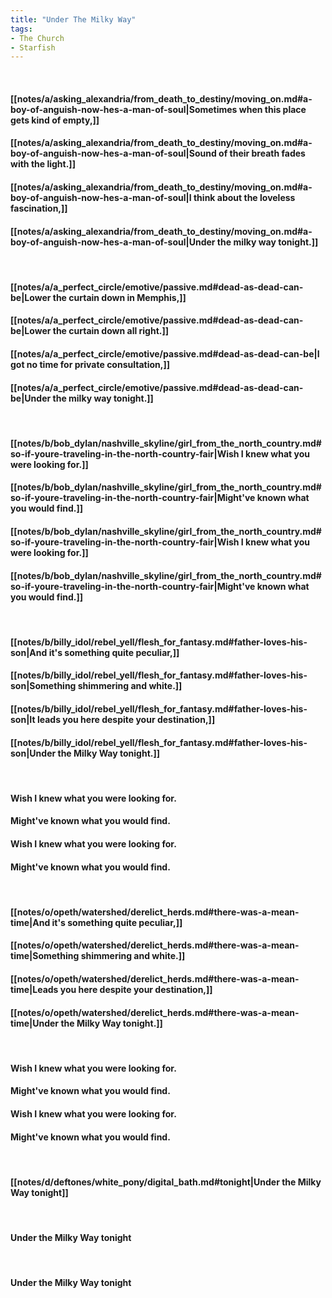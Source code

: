 ```yaml
---
title: "Under The Milky Way"
tags:
- The Church
- Starfish
---
```

&nbsp;
#### [[notes/a/asking_alexandria/from_death_to_destiny/moving_on.md#a-boy-of-anguish-now-hes-a-man-of-soul|Sometimes when this place gets kind of empty,]]
#### [[notes/a/asking_alexandria/from_death_to_destiny/moving_on.md#a-boy-of-anguish-now-hes-a-man-of-soul|Sound of their breath fades with the light.]]
#### [[notes/a/asking_alexandria/from_death_to_destiny/moving_on.md#a-boy-of-anguish-now-hes-a-man-of-soul|I think about the loveless fascination,]]
#### [[notes/a/asking_alexandria/from_death_to_destiny/moving_on.md#a-boy-of-anguish-now-hes-a-man-of-soul|Under the milky way tonight.]]
&nbsp;
#### [[notes/a/a_perfect_circle/emotive/passive.md#dead-as-dead-can-be|Lower the curtain down in Memphis,]]
#### [[notes/a/a_perfect_circle/emotive/passive.md#dead-as-dead-can-be|Lower the curtain down all right.]]
#### [[notes/a/a_perfect_circle/emotive/passive.md#dead-as-dead-can-be|I got no time for private consultation,]]
#### [[notes/a/a_perfect_circle/emotive/passive.md#dead-as-dead-can-be|Under the milky way tonight.]]
&nbsp;
#### [[notes/b/bob_dylan/nashville_skyline/girl_from_the_north_country.md#so-if-youre-traveling-in-the-north-country-fair|Wish I knew what you were looking for.]]
#### [[notes/b/bob_dylan/nashville_skyline/girl_from_the_north_country.md#so-if-youre-traveling-in-the-north-country-fair|Might've known what you would find.]]
#### [[notes/b/bob_dylan/nashville_skyline/girl_from_the_north_country.md#so-if-youre-traveling-in-the-north-country-fair|Wish I knew what you were looking for.]]
#### [[notes/b/bob_dylan/nashville_skyline/girl_from_the_north_country.md#so-if-youre-traveling-in-the-north-country-fair|Might've known what you would find.]]
&nbsp;
#### [[notes/b/billy_idol/rebel_yell/flesh_for_fantasy.md#father-loves-his-son|And it's something quite peculiar,]]
#### [[notes/b/billy_idol/rebel_yell/flesh_for_fantasy.md#father-loves-his-son|Something shimmering and white.]]
#### [[notes/b/billy_idol/rebel_yell/flesh_for_fantasy.md#father-loves-his-son|It leads you here despite your destination,]]
#### [[notes/b/billy_idol/rebel_yell/flesh_for_fantasy.md#father-loves-his-son|Under the Milky Way tonight.]]
&nbsp;
#### Wish I knew what you were looking for.
#### Might've known what you would find.
#### Wish I knew what you were looking for.
#### Might've known what you would find.
&nbsp;
#### [[notes/o/opeth/watershed/derelict_herds.md#there-was-a-mean-time|And it's something quite peculiar,]]
#### [[notes/o/opeth/watershed/derelict_herds.md#there-was-a-mean-time|Something shimmering and white.]]
#### [[notes/o/opeth/watershed/derelict_herds.md#there-was-a-mean-time|Leads you here despite your destination,]]
#### [[notes/o/opeth/watershed/derelict_herds.md#there-was-a-mean-time|Under the Milky Way tonight.]]
&nbsp;
#### Wish I knew what you were looking for.
#### Might've known what you would find.
#### Wish I knew what you were looking for.
#### Might've known what you would find.
&nbsp;
#### [[notes/d/deftones/white_pony/digital_bath.md#tonight|Under the Milky Way tonight]]
&nbsp;
#### Under the Milky Way tonight
&nbsp;
#### Under the Milky Way tonight
